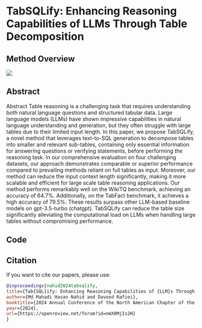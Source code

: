 # TabSQLify: Enhancing Reasoning Capabilities of LLMs Through Table Decomposition

## Method Overview 

<image src="/method.jpg"/>

## Abstract 

Abstract Table reasoning is a challenging task that requires understanding both natural language questions and structured tabular data. Large language models (LLMs) have shown impressive capabilities in natural language understanding and generation, but they often struggle with large tables due to their limited input length. In this paper, we propose TabSQLify, a novel method that leverages text-to-SQL generation to decompose tables into smaller and relevant sub-tables, containing only essential information for answering questions or verifying statements, before performing the reasoning task. In our comprehensive evaluation on four challenging datasets, our approach demonstrates comparable or superior performance compared to prevailing methods reliant on full tables as input. Moreover, our method can reduce the input context length significantly, making it more scalable and efficient for large scale table reasoning applications. Our method performs remarkably well on the WikiTQ benchmark, achieving an accuracy of 64.7%. Additionally, on the TabFact benchmark, it achieves a high accuracy of 79.5%. These results surpass other LLM-based baseline models on gpt-3.5-turbo (chatgpt). TabSQLify can reduce the table size significantly alleviating the computational load on LLMs when handling large tables without compromising performance.


## Code 



## Citation

If you want to cite our papers, please use:

```bibtex
@inproceedings{nahid2024tabsqlify,
title={Tab{SQL}ify: Enhancing Reasoning Capabilities of {LLM}s Through Table Decomposition},
author={Md Mahadi Hasan Nahid and Davood Rafiei},
booktitle={2024 Annual Conference of the North American Chapter of the Association for Computational Linguistics},
year={2024},
url={https://openreview.net/forum?id=nmX0MjIs2H}
}
```
